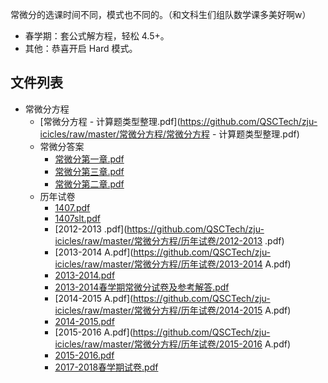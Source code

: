 常微分的选课时间不同，模式也不同的。（和文科生们组队数学课多美好啊w）

- 春学期：套公式解方程，轻松 4.5+。
- 其他：恭喜开启 Hard 模式。


## 文件列表

- 常微分方程
    - [常微分方程 - 计算题类型整理.pdf](https://github.com/QSCTech/zju-icicles/raw/master/常微分方程/常微分方程 - 计算题类型整理.pdf)
    - 常微分答案
        - [常微分第一章.pdf](https://github.com/QSCTech/zju-icicles/raw/master/常微分方程/常微分答案/常微分第一章.pdf)
        - [常微分第三章.pdf](https://github.com/QSCTech/zju-icicles/raw/master/常微分方程/常微分答案/常微分第三章.pdf)
        - [常微分第二章.pdf](https://github.com/QSCTech/zju-icicles/raw/master/常微分方程/常微分答案/常微分第二章.pdf)
    - 历年试卷
        - [1407.pdf](https://github.com/QSCTech/zju-icicles/raw/master/常微分方程/历年试卷/1407.pdf)
        - [1407slt.pdf](https://github.com/QSCTech/zju-icicles/raw/master/常微分方程/历年试卷/1407slt.pdf)
        - [2012-2013 .pdf](https://github.com/QSCTech/zju-icicles/raw/master/常微分方程/历年试卷/2012-2013 .pdf)
        - [2013-2014 A.pdf](https://github.com/QSCTech/zju-icicles/raw/master/常微分方程/历年试卷/2013-2014 A.pdf)
        - [2013-2014.pdf](https://github.com/QSCTech/zju-icicles/raw/master/常微分方程/历年试卷/2013-2014.pdf)
        - [2013-2014春学期常微分试卷及参考解答.pdf](https://github.com/QSCTech/zju-icicles/raw/master/常微分方程/历年试卷/2013-2014春学期常微分试卷及参考解答.pdf)
        - [2014-2015 A.pdf](https://github.com/QSCTech/zju-icicles/raw/master/常微分方程/历年试卷/2014-2015 A.pdf)
        - [2014-2015.pdf](https://github.com/QSCTech/zju-icicles/raw/master/常微分方程/历年试卷/2014-2015.pdf)
        - [2015-2016 A.pdf](https://github.com/QSCTech/zju-icicles/raw/master/常微分方程/历年试卷/2015-2016 A.pdf)
        - [2015-2016.pdf](https://github.com/QSCTech/zju-icicles/raw/master/常微分方程/历年试卷/2015-2016.pdf)
        - [2017-2018春学期试卷.pdf](https://github.com/QSCTech/zju-icicles/raw/master/常微分方程/历年试卷/2017-2018春学期试卷.pdf)
